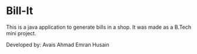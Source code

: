 # Bill-It
This is a java application to generate bills in a shop.
It was made as a B.Tech mini project.

Developed by:
Avais Ahmad
Emran Husain
